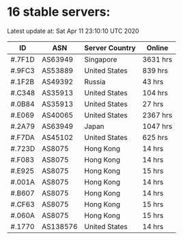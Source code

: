 # 16 stable servers:

Latest update at: Sat Apr 11 23:10:10 UTC 2020

| ID | ASN | Server Country | Online |
| -- | --- | -------------- | ------ |
| #.7F1D | AS63949 | Singapore | 3631 hrs |
| #.9FC3 | AS53889 | United States | 839 hrs |
| #.1F2B | AS49392 | Russia | 43 hrs |
| #.C348 | AS35913 | United States | 104 hrs |
| #.0B84 | AS35913 | United States | 27 hrs |
| #.E069 | AS40065 | United States | 2367 hrs |
| #.2A79 | AS63949 | Japan | 1047 hrs |
| #.F7DA | AS45102 | United States | 625 hrs |
| #.723D | AS8075 | Hong Kong | 14 hrs |
| #.F083 | AS8075 | Hong Kong | 14 hrs |
| #.E925 | AS8075 | Hong Kong | 15 hrs |
| #.001A | AS8075 | Hong Kong | 14 hrs |
| #.B607 | AS8075 | Hong Kong | 14 hrs |
| #.CF63 | AS8075 | Hong Kong | 15 hrs |
| #.060A | AS8075 | Hong Kong | 15 hrs |
| #.1770 | AS138576 | United States | 14 hrs |

